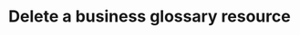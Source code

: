 ---
title: Delete a business glossary resource
excerpt: Delete a business glossary resource
api:
  file: data-world.json
  operationId: deleteCatalogGlossary
hidden: false
---